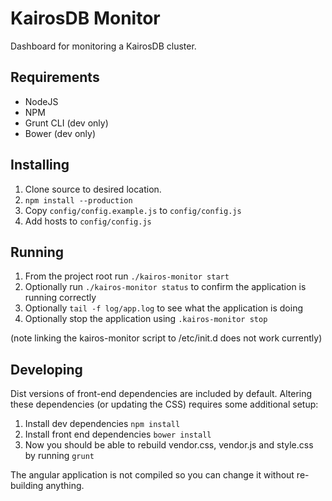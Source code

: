 KairosDB Monitor
================================

Dashboard for monitoring a KairosDB cluster.

## Requirements

* NodeJS
* NPM
* Grunt CLI (dev only)
* Bower (dev only)

## Installing

1. Clone source to desired location. 
2. `npm install --production`
3. Copy `config/config.example.js` to `config/config.js`
4. Add hosts to `config/config.js`

## Running

1. From the project root run `./kairos-monitor start`
2. Optionally run `./kairos-monitor status` to confirm the application is running correctly
3. Optionally `tail -f log/app.log` to see what the application is doing
4. Optionally stop the application using `.kairos-monitor stop` 

(note linking the kairos-monitor script to /etc/init.d does not work currently)

## Developing

Dist versions of front-end dependencies are included by default. Altering these dependencies (or updating the CSS) 
requires some additional setup:

1. Install dev dependencies `npm install`
2. Install front end dependencies `bower install`
3. Now you should be able to rebuild vendor.css, vendor.js and style.css by running `grunt`

The angular application is not compiled so you can change it without re-building anything.
